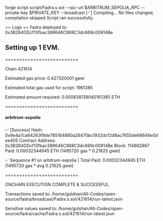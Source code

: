 forge script script/Fadra.s.sol --rpc-url $ARBITRUM_SEPOLIA_RPC --private-key $PRIVATE_KEY --broadcast
[⠊] Compiling...
No files changed, compilation skipped
Script ran successfully.

== Logs ==
  Fadra deployed to: 0x3B284DDcf13fbac389646C888C3dc669c00914Be

## Setting up 1 EVM.

==========================

Chain 421614

Estimated gas price: 0.427320001 gwei

Estimated total gas used for script: 1961385

Estimated amount required: 0.000838139040161385 ETH

==========================

##### arbitrum-sepolia
✅  [Success] Hash: 0x9e4a7ca64263f9de785164880a28470bc1932dcf2d8ac7655de66646e0dee405
Contract Address: 0x3B284DDcf13fbac389646C888C3dc669c00914Be
Block: 114862867
Paid: 0.00032344945 ETH (1495720 gas * 0.21625 gwei)

✅ Sequence #1 on arbitrum-sepolia | Total Paid: 0.00032344945 ETH (1495720 gas * avg 0.21625 gwei)
                                                                                            

==========================

ONCHAIN EXECUTION COMPLETE & SUCCESSFUL.

Transactions saved to: /home/gulshan/All-Codes/open-source/fadra/broadcast/Fadra.s.sol/421614/run-latest.json

Sensitive values saved to: /home/gulshan/All-Codes/open-source/fadra/cache/Fadra.s.sol/421614/run-latest.json